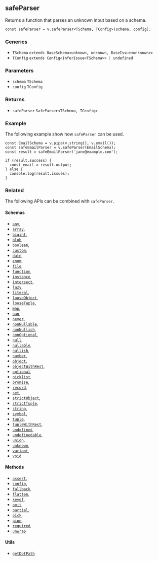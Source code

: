 safeParser
----------

Returns a function that parses an unknown input based on a schema.

    const safeParser = v.safeParser<TSchema, TConfig>(schema, config);
    

### Generics

*   `TSchema` `extends BaseSchema<unknown, unknown, BaseIssue<unknown>>`
*   `TConfig` `extends Config<InferIssue<TSchema>> | undefined`

### Parameters

*   `schema` `TSchema`
*   `config` `TConfig`

### Returns

*   `safeParser` `SafeParser<TSchema, TConfig>`

### Example

The following example show how `safeParser` can be used.

    const EmailSchema = v.pipe(v.string(), v.email());
    const safeEmailParser = v.safeParser(EmailSchema);
    const result = safeEmailParser('jane@example.com');
    
    if (result.success) {
      const email = result.output;
    } else {
      console.log(result.issues);
    }
    

### Related

The following APIs can be combined with `safeParser`.

#### Schemas

*   [`any`](any.md),
*   [`array`](array.md),
*   [`bigint`](bigint.md),
*   [`blob`](blob.md),
*   [`boolean`](boolean.md),
*   [`custom`](custom.md),
*   [`date`](date.md),
*   [`enum`](enum.md),
*   [`file`](file.md),
*   [`function`](function.md),
*   [`instance`](instance.md),
*   [`intersect`](intersect.md),
*   [`lazy`](lazy.md),
*   [`literal`](literal.md),
*   [`looseObject`](looseObject.md),
*   [`looseTuple`](looseTuple.md),
*   [`map`](map.md),
*   [`nan`](nan.md),
*   [`never`](never.md),
*   [`nonNullable`](nonNullable.md),
*   [`nonNullish`](nonNullish.md),
*   [`nonOptional`](nonOptional.md),
*   [`null`](null.md),
*   [`nullable`](nullable.md),
*   [`nullish`](nullish.md),
*   [`number`](number.md),
*   [`object`](object.md),
*   [`objectWithRest`](objectWithRest.md),
*   [`optional`](optional.md),
*   [`picklist`](picklist.md),
*   [`promise`](promise.md),
*   [`record`](record.md),
*   [`set`](set.md),
*   [`strictObject`](strictObject.md),
*   [`strictTuple`](strictTuple.md),
*   [`string`](string.md),
*   [`symbol`](symbol.md),
*   [`tuple`](tuple.md),
*   [`tupleWithRest`](tupleWithRest.md),
*   [`undefined`](undefined.md),
*   [`undefinedable`](undefinedable.md),
*   [`union`](union.md),
*   [`unknown`](unknown.md),
*   [`variant`](variant.md),
*   [`void`](void.md)

#### Methods

*   [`assert`](assert.md),
*   [`config`](config.md),
*   [`fallback`](fallback.md),
*   [`flatten`](flatten.md),
*   [`keyof`](keyof.md),
*   [`omit`](omit.md),
*   [`partial`](partial.md),
*   [`pick`](pick.md),
*   [`pipe`](pipe.md),
*   [`required`](required.md),
*   [`unwrap`](unwrap.md)

#### Utils

*   [`getDotPath`](getDotPath.md)